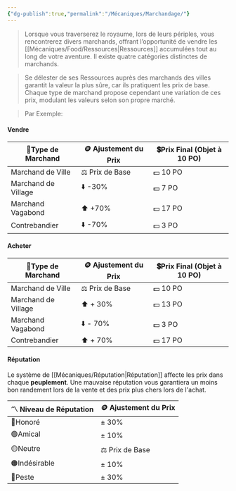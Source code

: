 ```yaml
---
{"dg-publish":true,"permalink":"/Mécaniques/Marchandage/"}
---
```



> Lorsque vous traverserez le royaume, lors de leurs périples, vous rencontrerez divers marchands, offrant l’opportunité de vendre les [[Mécaniques/Food/Ressources\|Ressources]] accumulées tout au long de votre aventure. Il existe quatre catégories distinctes de marchands.

> Se délester de ses Ressources auprès des marchands des villes garantit la valeur la plus sûre, car ils pratiquent les prix de base. Chaque type de marchand propose cependant une variation de ces prix, modulant les valeurs selon son propre marché.

> Par Exemple:

#### **Vendre**
| 🧺Type de Marchand  | 🪙 Ajustement du Prix | 💲Prix Final (Objet à 10 PO) |
| ------------------- | --------------------- | ---------------------------- |
| Marchand de Ville   | ⚖️ Prix de Base       | 💵 10 PO                     |
| Marchand de Village | ⬇️ -30%               | 💵 7 PO                      |
| Marchand Vagabond   | ⬆️ +70%               | 💵 17 PO                     |
| Contrebandier       | ⬇️ -70%               | 💵 3 PO                      |

#### **Acheter**
| 🧺Type de Marchand  | 🪙 Ajustement du Prix | 💲Prix Final (Objet à 10 PO) |
| ------------------- | --------------------- | ---------------------------- |
| Marchand de Ville   | ⚖️ Prix de Base       | 💵 10 PO                     |
| Marchand de Village | ⬆️ + 30%              | 💵 13 PO                     |
| Marchand Vagabond   | ⬇️ - 70%              | 💵 3 PO                      |
| Contrebandier       | ⬆️ + 70%              | 💵 17 PO                     |

#### Réputation

Le système de [[Mécaniques/Réputation\|Réputation]] affecte les prix dans chaque **peuplement**.
Une mauvaise réputation vous garantiera un moins bon randement lors de la vente et des prix plus chers lors de l'achat.

| 〽️ Niveau de Réputation | 🪙 Ajustement du Prix |
| ----------------------- | --------------------- |
| 🔵Honoré                | ± 30%                 |
| 🟢Amical                | ± 10%                 |
| 🟡Neutre                | ⚖️ Prix de Base       |
| 🟠Indésirable           | ± 10%                 |
| 🔴Peste               | ± 30%                 |
